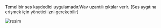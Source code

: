Temel bir ses kaydedici uygulamadır.Wav uzantılı çıktılar verir.
(Ses aygıtına erişmek için yönetici izni gerekebilir)


![resim](https://github.com/user-attachments/assets/25d185b6-2a9b-476a-b73d-465698400e23)
